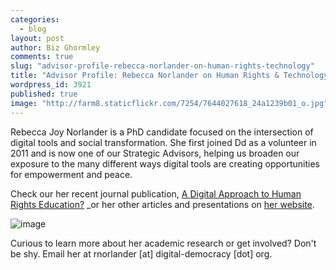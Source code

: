 ```yaml
---
categories: 
  - blog
layout: post
author: Biz Ghormley
comments: true
slug: "advisor-profile-rebecca-norlander-on-human-rights-technology"
title: "Advisor Profile: Rebecca Norlander on Human Rights & Technology"
wordpress_id: 3921
published: true
image: "http://farm8.staticflickr.com/7254/7644027618_24a1239b01_o.jpg"
---
```


Rebecca Joy Norlander is a PhD candidate focused on the intersection of digital tools and social transformation. She first joined Dd as a volunteer in 2011 and is now one of our Strategic Advisors, helping us broaden our exposure to the many different ways digital tools are creating opportunities for empowerment and peace.

Check our her recent journal publication, [A Digital Approach to Human Rights Education?](http://www.tandfonline.com/doi/abs/10.1080/10402659.2012.651025) _or her other articles and presentations on [her website](https://sites.google.com/site/rebeccajoynorlander/).

![image](http://farm8.staticflickr.com/7254/7644027618_24a1239b01_o.jpg)

Curious to learn more about her academic research or get involved? Don't be shy. Email her at rnorlander [at] digital-democracy [dot] org.